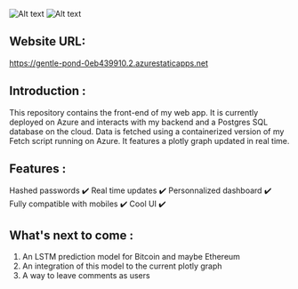 ![Alt text](https://i.imgur.com/kvzX3Fm.png)
![Alt text](https://i.imgur.com/fSe31xu.png)

Website URL:
------------
https://gentle-pond-0eb439910.2.azurestaticapps.net

Introduction :
-------------
This repository contains the front-end of my web app. It is currently deployed on Azure and interacts with my backend and a Postgres SQL 
database on the cloud. Data is fetched using a containerized version of my Fetch script running on Azure. It features a plotly graph updated in real time. 

Features :
------------------
Hashed passwords :heavy_check_mark:
Real time updates :heavy_check_mark:
Personnalized dashboard :heavy_check_mark:
Fully compatible with mobiles :heavy_check_mark:
Cool UI :heavy_check_mark: 

What's next to come :
---------------------
1. An LSTM prediction model for Bitcoin and maybe Ethereum 
2. An integration of this model to the current plotly graph 
3. A way to leave comments as users 



